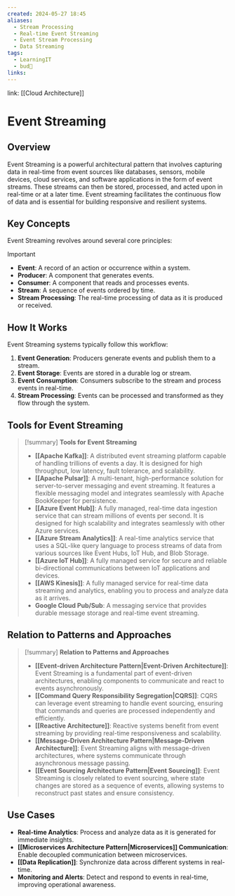 ```yaml
---
created: 2024-05-27 18:45
aliases:
  - Stream Processing
  - Real-time Event Streaming
  - Event Stream Processing
  - Data Streaming
tags:
  - LearningIT
  - bud🌿
links:
---
```


link: [[Cloud Architecture]]

# Event Streaming

## Overview

Event Streaming is a powerful architectural pattern that involves capturing data in real-time from event sources like databases, sensors, mobile devices, cloud services, and software applications in the form of event streams. These streams can then be stored, processed, and acted upon in real-time or at a later time. Event streaming facilitates the continuous flow of data and is essential for building responsive and resilient systems.

## Key Concepts

Event Streaming revolves around several core principles:

> [!important]
> 
> - **Event**: A record of an action or occurrence within a system.
> - **Producer**: A component that generates events.
> - **Consumer**: A component that reads and processes events.
> - **Stream**: A sequence of events ordered by time.
> - **Stream Processing**: The real-time processing of data as it is produced or received.

## How It Works

Event Streaming systems typically follow this workflow:

1. **Event Generation**: Producers generate events and publish them to a stream.
2. **Event Storage**: Events are stored in a durable log or stream.
3. **Event Consumption**: Consumers subscribe to the stream and process events in real-time.
4. **Stream Processing**: Events can be processed and transformed as they flow through the system.

## Tools for Event Streaming

> [!summary] **Tools for Event Streaming**
> 
> - **[[Apache Kafka]]**: A distributed event streaming platform capable of handling trillions of events a day. It is designed for high throughput, low latency, fault tolerance, and scalability.
> - **[[Apache Pulsar]]**: A multi-tenant, high-performance solution for server-to-server messaging and event streaming. It features a flexible messaging model and integrates seamlessly with Apache BookKeeper for persistence.
> - **[[Azure Event Hub]]**: A fully managed, real-time data ingestion service that can stream millions of events per second. It is designed for high scalability and integrates seamlessly with other Azure services.
> - **[[Azure Stream Analytics]]**: A real-time analytics service that uses a SQL-like query language to process streams of data from various sources like Event Hubs, IoT Hub, and Blob Storage.
> - **[[Azure IoT Hub]]**: A fully managed service for secure and reliable bi-directional communications between IoT applications and devices.
> - **[[AWS Kinesis]]**: A fully managed service for real-time data streaming and analytics, enabling you to process and analyze data as it arrives.
> - **Google Cloud Pub/Sub**: A messaging service that provides durable message storage and real-time event streaming.

## Relation to Patterns and Approaches

> [!summary] **Relation to Patterns and Approaches**
> 
> - **[[Event-driven Architecture Pattern|Event-Driven Architecture]]**: Event Streaming is a fundamental part of event-driven architectures, enabling components to communicate and react to events asynchronously.
> - **[[Command Query Responsibility Segregation|CQRS]]**: CQRS can leverage event streaming to handle event sourcing, ensuring that commands and queries are processed independently and efficiently.
> - **[[Reactive Architecture]]**: Reactive systems benefit from event streaming by providing real-time responsiveness and scalability.
> - **[[Message-Driven Architecture Pattern|Message-Driven Architecture]]**: Event Streaming aligns with message-driven architectures, where systems communicate through asynchronous message passing.
> - **[[Event Sourcing Architecture Pattern|Event Sourcing]]**: Event Streaming is closely related to event sourcing, where state changes are stored as a sequence of events, allowing systems to reconstruct past states and ensure consistency.

## Use Cases

- **Real-time Analytics**: Process and analyze data as it is generated for immediate insights.
- **[[Microservices Architecture Pattern|Microservices]] Communication**: Enable decoupled communication between microservices.
- **[[Data Replication]]**: Synchronize data across different systems in real-time.
- **Monitoring and Alerts**: Detect and respond to events in real-time, improving operational awareness.


